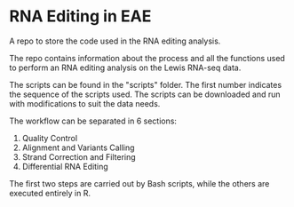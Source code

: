 # RNA Editing in EAE
A repo to store the code used in the RNA editing analysis.

The repo contains information about the process and all the functions used to perform an RNA editing analysis
on the Lewis RNA-seq data.

The scripts can be found in the "scripts" folder. The first number indicates the sequence of the scripts used.
The scripts can be downloaded and run with modifications to suit the data needs.

The workflow can be separated in 6 sections:

1. Quality Control
2. Alignment and Variants Calling
3. Strand Correction and Filtering
4. Differential RNA Editing

The first two steps are carried out by Bash scripts, while the others are executed entirely in R.
